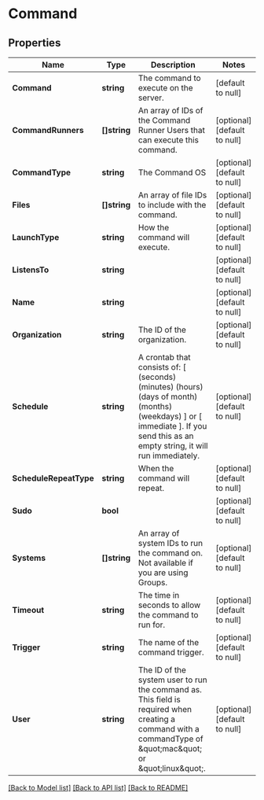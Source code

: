 # Command

## Properties
Name | Type | Description | Notes
------------ | ------------- | ------------- | -------------
**Command** | **string** | The command to execute on the server. | [default to null]
**CommandRunners** | **[]string** | An array of IDs of the Command Runner Users that can execute this command. | [optional] [default to null]
**CommandType** | **string** | The Command OS | [optional] [default to null]
**Files** | **[]string** | An array of file IDs to include with the command. | [optional] [default to null]
**LaunchType** | **string** | How the command will execute. | [optional] [default to null]
**ListensTo** | **string** |  | [optional] [default to null]
**Name** | **string** |  | [optional] [default to null]
**Organization** | **string** | The ID of the organization. | [optional] [default to null]
**Schedule** | **string** | A crontab that consists of: [ (seconds) (minutes) (hours) (days of month) (months) (weekdays) ] or [ immediate ]. If you send this as an empty string, it will run immediately.  | [optional] [default to null]
**ScheduleRepeatType** | **string** | When the command will repeat. | [optional] [default to null]
**Sudo** | **bool** |  | [optional] [default to null]
**Systems** | **[]string** | An array of system IDs to run the command on. Not available if you are using Groups. | [optional] [default to null]
**Timeout** | **string** | The time in seconds to allow the command to run for. | [optional] [default to null]
**Trigger** | **string** | The name of the command trigger. | [optional] [default to null]
**User** | **string** | The ID of the system user to run the command as. This field is required when creating a command with a commandType of \&quot;mac\&quot; or \&quot;linux\&quot;. | [optional] [default to null]

[[Back to Model list]](../README.md#documentation-for-models) [[Back to API list]](../README.md#documentation-for-api-endpoints) [[Back to README]](../README.md)


